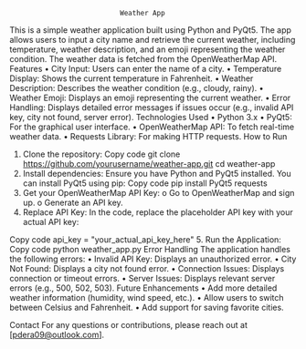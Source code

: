                                Weather App

          
 
This is a simple weather application built using Python and PyQt5. The app allows users to input a city name and retrieve the current weather, including temperature, weather description, and an emoji representing the weather condition. The weather data is fetched from the OpenWeatherMap API.
Features
•	City Input: Users can enter the name of a city.
•	Temperature Display: Shows the current temperature in Fahrenheit.
•	Weather Description: Describes the weather condition (e.g., cloudy, rainy).
•	Weather Emoji: Displays an emoji representing the current weather.
•	Error Handling: Displays detailed error messages if issues occur (e.g., invalid API key, city not found, server error).
Technologies Used
•	Python 3.x
•	PyQt5: For the graphical user interface.
•	OpenWeatherMap API: To fetch real-time weather data.
•	Requests Library: For making HTTP requests.
How to Run
1.	Clone the repository:
Copy code
git clone https://github.com/yourusername/weather-app.git
cd weather-app
2.	Install dependencies: Ensure you have Python and PyQt5 installed. You can install PyQt5 using pip:
Copy code
pip install PyQt5 requests
3.	Get your OpenWeatherMap API Key:
o	Go to OpenWeatherMap and sign up.
o	Generate an API key.
4.	Replace API Key: In the code, replace the placeholder API key with your actual API key:

Copy code
api_key = "your_actual_api_key_here"
5.	Run the Application:
Copy code
python weather_app.py
Error Handling
The application handles the following errors:
•	Invalid API Key: Displays an unauthorized error.
•	City Not Found: Displays a city not found error.
•	Connection Issues: Displays connection or timeout errors.
•	Server Issues: Displays relevant server errors (e.g., 500, 502, 503).
Future Enhancements
•	Add more detailed weather information (humidity, wind speed, etc.).
•	Allow users to switch between Celsius and Fahrenheit.
•	Add support for saving favorite cities.

Contact
For any questions or contributions, please reach out at [pdera09@outlook.com].

